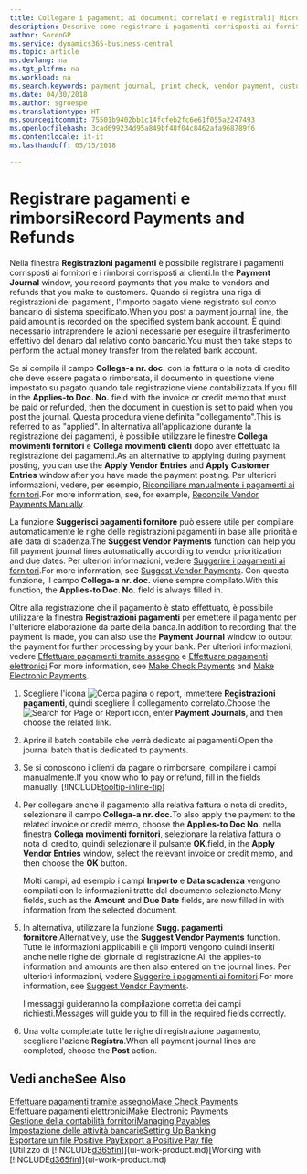 ```yaml
---
title: Collegare i pagamenti ai documenti correlati e registrali| Microsoft Docs
description: Descrive come registrare i pagamenti corrisposti ai fornitori e i rimborsi corrisposti ai clienti.
author: SorenGP
ms.service: dynamics365-business-central
ms.topic: article
ms.devlang: na
ms.tgt_pltfrm: na
ms.workload: na
ms.search.keywords: payment journal, print check, vendor payment, customer refund, creditor, debt, balance due, AP
ms.date: 04/30/2018
ms.author: sgroespe
ms.translationtype: HT
ms.sourcegitcommit: 75501b9402bb1c14fcfeb2fc6e61f055a2247493
ms.openlocfilehash: 3cad699234d95a849bf48f04c8462afa968789f6
ms.contentlocale: it-it
ms.lasthandoff: 05/15/2018

---
```

# <a name="record-payments-and-refunds"></a><span data-ttu-id="6434d-103">Registrare pagamenti e rimborsi</span><span class="sxs-lookup"><span data-stu-id="6434d-103">Record Payments and Refunds</span></span>
<span data-ttu-id="6434d-104">Nella finestra **Registrazioni pagamenti** è possibile registrare i pagamenti corrisposti ai fornitori e i rimborsi corrisposti ai clienti.</span><span class="sxs-lookup"><span data-stu-id="6434d-104">In the **Payment Journal** window, you record payments that you make to vendors and refunds that you make to customers.</span></span> <span data-ttu-id="6434d-105">Quando si registra una riga di registrazioni dei pagamenti, l'importo pagato viene registrato sul conto bancario di sistema specificato.</span><span class="sxs-lookup"><span data-stu-id="6434d-105">When you post a payment journal line, the paid amount is recorded on the specified system bank account.</span></span> <span data-ttu-id="6434d-106">È quindi necessario intraprendere le azioni necessarie per eseguire il trasferimento effettivo del denaro dal relativo conto bancario.</span><span class="sxs-lookup"><span data-stu-id="6434d-106">You must then take steps to perform the actual money transfer from the related bank account.</span></span>

<span data-ttu-id="6434d-107">Se si compila il campo **Collega-a nr. doc.** con la fattura o la nota di credito che deve essere pagata o rimborsata, il documento in questione viene impostato su pagato quando tale registrazione viene contabilizzata.</span><span class="sxs-lookup"><span data-stu-id="6434d-107">If you fill in the **Applies-to Doc. No.** field with the invoice or credit memo that must be paid or refunded, then the document in question is set to paid when you post the journal.</span></span> <span data-ttu-id="6434d-108">Questa procedura viene definita "collegamento".</span><span class="sxs-lookup"><span data-stu-id="6434d-108">This is referred to as "applied".</span></span> <span data-ttu-id="6434d-109">In alternativa all'applicazione durante la registrazione dei pagamenti, è possibile utilizzare le finestre **Collega movimenti fornitori** e **Collega movimenti clienti** dopo aver effettuato la registrazione dei pagamenti.</span><span class="sxs-lookup"><span data-stu-id="6434d-109">As an alternative to applying during payment posting, you can use the **Apply Vendor Entries** and **Apply Customer Entries** window after you have made the payment posting.</span></span> <span data-ttu-id="6434d-110">Per ulteriori informazioni, vedere, per esempio, [Riconciliare manualmente i pagamenti ai fornitori](payables-how-apply-purchase-transactions-manually.md).</span><span class="sxs-lookup"><span data-stu-id="6434d-110">For more information, see, for example, [Reconcile Vendor Payments Manually](payables-how-apply-purchase-transactions-manually.md).</span></span>

<span data-ttu-id="6434d-111">La funzione **Suggerisci pagamenti fornitore** può essere utile per compilare automaticamente le righe delle registrazioni pagamenti in base alle priorità e alle data di scadenza.</span><span class="sxs-lookup"><span data-stu-id="6434d-111">The **Suggest Vendor Payments** function can help you fill payment journal lines automatically according to vendor prioritization and due dates.</span></span> <span data-ttu-id="6434d-112">Per ulteriori informazioni, vedere [Suggerire i pagamenti ai fornitori](payables-how-suggest-vendor-payments.md).</span><span class="sxs-lookup"><span data-stu-id="6434d-112">For more information, see [Suggest Vendor Payments](payables-how-suggest-vendor-payments.md).</span></span> <span data-ttu-id="6434d-113">Con questa funzione, il campo **Collega-a nr. doc.** viene sempre compilato.</span><span class="sxs-lookup"><span data-stu-id="6434d-113">With this function, the **Applies-to Doc. No.** field is always filled in.</span></span>

<span data-ttu-id="6434d-114">Oltre alla registrazione che il pagamento è stato effettuato, è possibile utilizzare la finestra **Registrazioni pagamenti** per emettere il pagamento per l'ulteriore elaborazione da parte della banca.</span><span class="sxs-lookup"><span data-stu-id="6434d-114">In addition to recording that the payment is made, you can also use the **Payment Journal** window to output the payment for further processing by your bank.</span></span> <span data-ttu-id="6434d-115">Per ulteriori informazioni, vedere [Effettuare pagamenti tramite assegno](payables-how-work-checks.md) e [Effettuare pagamenti elettronici](payables-how-export-payments-bank-file.md).</span><span class="sxs-lookup"><span data-stu-id="6434d-115">For more information, see [Make Check Payments](payables-how-work-checks.md) and [Make Electronic Payments](payables-how-export-payments-bank-file.md).</span></span>  

1. <span data-ttu-id="6434d-116">Scegliere l'icona ![Cerca pagina o report](media/ui-search/search_small.png "icona Cerca pagina o report"), immettere **Registrazioni pagamenti**, quindi scegliere il collegamento correlato.</span><span class="sxs-lookup"><span data-stu-id="6434d-116">Choose the ![Search for Page or Report](media/ui-search/search_small.png "Search for Page or Report icon") icon, enter **Payment Journals**, and then choose the related link.</span></span>
2. <span data-ttu-id="6434d-117">Aprire il batch contabile che verrà dedicato ai pagamenti.</span><span class="sxs-lookup"><span data-stu-id="6434d-117">Open the journal batch that is dedicated to payments.</span></span>
3. <span data-ttu-id="6434d-118">Se si conoscono i clienti da pagare o rimborsare, compilare i campi manualmente.</span><span class="sxs-lookup"><span data-stu-id="6434d-118">If you know who to pay or refund, fill in the fields manually.</span></span> [!INCLUDE[tooltip-inline-tip](includes/tooltip-inline-tip_md.md)]
4. <span data-ttu-id="6434d-119">Per collegare anche il pagamento alla relativa fattura o nota di credito, selezionare il campo **Collega-a nr. doc.**</span><span class="sxs-lookup"><span data-stu-id="6434d-119">To also apply the payment to the related invoice or credit memo, choose the **Applies-to Doc No.**</span></span> <span data-ttu-id="6434d-120">nella finestra **Collega movimenti fornitori**, selezionare la relativa fattura o nota di credito, quindi selezionare il pulsante **OK**.</span><span class="sxs-lookup"><span data-stu-id="6434d-120">field, in the **Apply Vendor Entries** window, select the relevant invoice or credit memo, and then choose the **OK** button.</span></span>

    <span data-ttu-id="6434d-121">Molti campi, ad esempio i campi **Importo** e **Data scadenza** vengono compilati con le informazioni tratte dal documento selezionato.</span><span class="sxs-lookup"><span data-stu-id="6434d-121">Many fields, such as the **Amount** and **Due Date** fields, are now filled in with information from the selected document.</span></span>
5. <span data-ttu-id="6434d-122">In alternativa, utilizzare la funzione **Sugg. pagamenti fornitore**.</span><span class="sxs-lookup"><span data-stu-id="6434d-122">Alternatively, use the **Suggest Vendor Payments** function.</span></span> <span data-ttu-id="6434d-123">Tutte le informazioni applicabili e gli importi vengono quindi inseriti anche nelle righe del giornale di registrazione.</span><span class="sxs-lookup"><span data-stu-id="6434d-123">All the applies-to information and amounts are then also entered on the journal lines.</span></span> <span data-ttu-id="6434d-124">Per ulteriori informazioni, vedere [Suggerire i pagamenti ai fornitori](payables-how-suggest-vendor-payments.md).</span><span class="sxs-lookup"><span data-stu-id="6434d-124">For more information, see [Suggest Vendor Payments](payables-how-suggest-vendor-payments.md).</span></span>

    <span data-ttu-id="6434d-125">I messaggi guideranno la compilazione corretta dei campi richiesti.</span><span class="sxs-lookup"><span data-stu-id="6434d-125">Messages will guide you to fill in the required fields correctly.</span></span>
6.  <span data-ttu-id="6434d-126">Una volta completate tutte le righe di registrazione pagamento, scegliere l'azione **Registra**.</span><span class="sxs-lookup"><span data-stu-id="6434d-126">When all payment journal lines are completed, choose the **Post** action.</span></span>

## <a name="see-also"></a><span data-ttu-id="6434d-127">Vedi anche</span><span class="sxs-lookup"><span data-stu-id="6434d-127">See Also</span></span>
[<span data-ttu-id="6434d-128">Effettuare pagamenti tramite assegno</span><span class="sxs-lookup"><span data-stu-id="6434d-128">Make Check Payments</span></span>](payables-how-work-checks.md)  
[<span data-ttu-id="6434d-129">Effettuare pagamenti elettronici</span><span class="sxs-lookup"><span data-stu-id="6434d-129">Make Electronic Payments</span></span>](payables-how-export-payments-bank-file.md)  
[<span data-ttu-id="6434d-130">Gestione della contabilità fornitori</span><span class="sxs-lookup"><span data-stu-id="6434d-130">Managing Payables</span></span>](payables-manage-payables.md)  
[<span data-ttu-id="6434d-131">Impostazione delle attività bancarie</span><span class="sxs-lookup"><span data-stu-id="6434d-131">Setting Up Banking</span></span>](bank-setup-banking.md)  
[<span data-ttu-id="6434d-132">Esportare un file Positive Pay</span><span class="sxs-lookup"><span data-stu-id="6434d-132">Export a Positive Pay file</span></span>](finance-how-positive-pay.md)  
<span data-ttu-id="6434d-133">[Utilizzo di [!INCLUDE[d365fin](includes/d365fin_md.md)]](ui-work-product.md)</span><span class="sxs-lookup"><span data-stu-id="6434d-133">[Working with [!INCLUDE[d365fin](includes/d365fin_md.md)]](ui-work-product.md)</span></span>  

